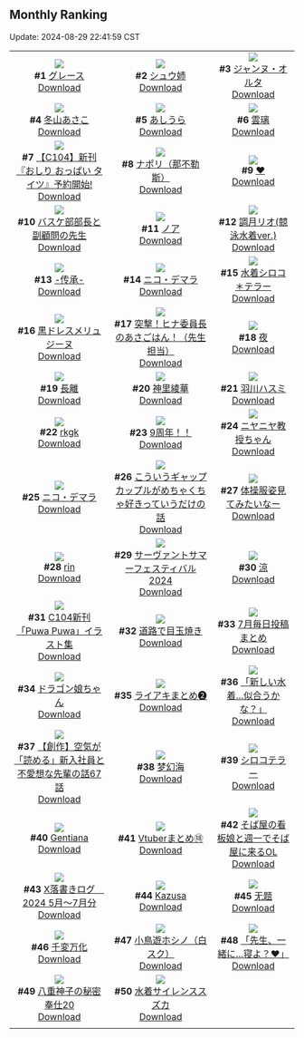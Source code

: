 ## Monthly Ranking
Update: 2024-08-29 22:41:59 CST

|      |      |      |
| :----: | :----: | :----: |
| ![](https://i.pixiv.re/c/240x480/img-master/img/2024/08/01/00/00/27/121061212_p0_master1200.jpg)<br>**#1** [グレース](https://www.pixiv.net/artworks/121061212)<br>[Download](https://i.pixiv.re/img-original/img/2024/08/01/00/00/27/121061212_p0.jpg) | ![](https://i.pixiv.re/c/240x480/img-master/img/2024/08/01/17/16/48/121078750_p0_master1200.jpg)<br>**#2** [シュウ姉](https://www.pixiv.net/artworks/121078750)<br>[Download](https://i.pixiv.re/img-original/img/2024/08/01/17/16/48/121078750_p0.jpg) | ![](https://i.pixiv.re/c/240x480/img-master/img/2024/08/01/00/20/17/121062436_p0_master1200.jpg)<br>**#3** [ジャンヌ・オルタ](https://www.pixiv.net/artworks/121062436)<br>[Download](https://i.pixiv.re/img-original/img/2024/08/01/00/20/17/121062436_p0.png) |
| ![](https://i.pixiv.re/c/240x480/img-master/img/2024/08/01/10/00/55/121071456_p0_master1200.jpg)<br>**#4** [冬山あさこ](https://www.pixiv.net/artworks/121071456)<br>[Download](https://i.pixiv.re/img-original/img/2024/08/01/10/00/55/121071456_p0.png) | ![](https://i.pixiv.re/c/240x480/img-master/img/2024/08/01/21/31/53/121085807_p0_master1200.jpg)<br>**#5** [あしうら](https://www.pixiv.net/artworks/121085807)<br>[Download](https://i.pixiv.re/img-original/img/2024/08/01/21/31/53/121085807_p0.jpg) | ![](https://i.pixiv.re/c/240x480/img-master/img/2024/08/01/00/00/40/121061254_p0_master1200.jpg)<br>**#6** [雲璃](https://www.pixiv.net/artworks/121061254)<br>[Download](https://i.pixiv.re/img-original/img/2024/08/01/00/00/40/121061254_p0.png) |
| ![](https://i.pixiv.re/c/240x480/img-master/img/2024/08/01/19/16/20/121081745_p0_master1200.jpg)<br>**#7** [【C104】新刊『おしり おっぱい タイツ』予約開始!](https://www.pixiv.net/artworks/121081745)<br>[Download](https://i.pixiv.re/img-original/img/2024/08/01/19/16/20/121081745_p0.jpg) | ![](https://i.pixiv.re/c/240x480/img-master/img/2024/08/01/12/32/48/121073867_p0_master1200.jpg)<br>**#8** [ナポリ（那不勒斯）](https://www.pixiv.net/artworks/121073867)<br>[Download](https://i.pixiv.re/img-original/img/2024/08/01/12/32/48/121073867_p0.jpg) | ![](https://i.pixiv.re/c/240x480/img-master/img/2024/08/01/17/00/17/121078430_p0_master1200.jpg)<br>**#9** [❤️](https://www.pixiv.net/artworks/121078430)<br>[Download](https://i.pixiv.re/img-original/img/2024/08/01/17/00/17/121078430_p0.png) |
| ![](https://i.pixiv.re/c/240x480/img-master/img/2024/08/01/19/12/00/121081633_p0_master1200.jpg)<br>**#10** [バスケ部部長と副顧問の先生](https://www.pixiv.net/artworks/121081633)<br>[Download](https://i.pixiv.re/img-original/img/2024/08/01/19/12/00/121081633_p0.jpg) | ![](https://i.pixiv.re/c/240x480/img-master/img/2024/08/01/22/59/52/121089062_p0_master1200.jpg)<br>**#11** [ノア](https://www.pixiv.net/artworks/121089062)<br>[Download](https://i.pixiv.re/img-original/img/2024/08/01/22/59/52/121089062_p0.png) | ![](https://i.pixiv.re/c/240x480/img-master/img/2024/07/30/19/01/03/121022283_p0_master1200.jpg)<br>**#12** [調月リオ(競泳水着ver.)](https://www.pixiv.net/artworks/121022283)<br>[Download](https://i.pixiv.re/img-original/img/2024/07/30/19/01/03/121022283_p0.png) |
| ![](https://i.pixiv.re/c/240x480/img-master/img/2024/07/31/00/01/09/121031925_p0_master1200.jpg)<br>**#13** [-传承-](https://www.pixiv.net/artworks/121031925)<br>[Download](https://i.pixiv.re/img-original/img/2024/07/31/00/01/09/121031925_p0.jpg) | ![](https://i.pixiv.re/c/240x480/img-master/img/2024/08/01/07/24/37/121069213_p0_master1200.jpg)<br>**#14** [ニコ・デマラ](https://www.pixiv.net/artworks/121069213)<br>[Download](https://i.pixiv.re/img-original/img/2024/08/01/07/24/37/121069213_p0.png) | ![](https://i.pixiv.re/c/240x480/img-master/img/2024/08/01/00/03/20/121061599_p0_master1200.jpg)<br>**#15** [水着シロコ＊テラー](https://www.pixiv.net/artworks/121061599)<br>[Download](https://i.pixiv.re/img-original/img/2024/08/01/00/03/20/121061599_p0.jpg) |
| ![](https://i.pixiv.re/c/240x480/img-master/img/2024/07/30/00/00/31/121003314_p0_master1200.jpg)<br>**#16** [黒ドレスメリュジーヌ](https://www.pixiv.net/artworks/121003314)<br>[Download](https://i.pixiv.re/img-original/img/2024/07/30/00/00/31/121003314_p0.png) | ![](https://i.pixiv.re/c/240x480/img-master/img/2024/07/30/06/55/49/121010325_p0_master1200.jpg)<br>**#17** [突撃！ヒナ委員長のあさごはん！（先生担当）](https://www.pixiv.net/artworks/121010325)<br>[Download](https://i.pixiv.re/img-original/img/2024/07/30/06/55/49/121010325_p0.png) | ![](https://i.pixiv.re/c/240x480/img-master/img/2024/08/01/01/30/05/121064498_p0_master1200.jpg)<br>**#18** [夜](https://www.pixiv.net/artworks/121064498)<br>[Download](https://i.pixiv.re/img-original/img/2024/08/01/01/30/05/121064498_p0.png) |
| ![](https://i.pixiv.re/c/240x480/img-master/img/2024/08/01/20/33/07/121053110_p0_master1200.jpg)<br>**#19** [長離](https://www.pixiv.net/artworks/121053110)<br>[Download](https://i.pixiv.re/img-original/img/2024/08/01/20/33/07/121053110_p0.jpg) | ![](https://i.pixiv.re/c/240x480/img-master/img/2024/08/01/21/54/47/121086677_p0_master1200.jpg)<br>**#20** [神里綾華](https://www.pixiv.net/artworks/121086677)<br>[Download](https://i.pixiv.re/img-original/img/2024/08/01/21/54/47/121086677_p0.jpg) | ![](https://i.pixiv.re/c/240x480/img-master/img/2024/08/01/00/00/56/121061309_p0_master1200.jpg)<br>**#21** [羽川ハスミ](https://www.pixiv.net/artworks/121061309)<br>[Download](https://i.pixiv.re/img-original/img/2024/08/01/00/00/56/121061309_p0.jpg) |
| ![](https://i.pixiv.re/c/240x480/img-master/img/2024/08/01/12/58/11/121074277_p0_master1200.jpg)<br>**#22** [rkgk](https://www.pixiv.net/artworks/121074277)<br>[Download](https://i.pixiv.re/img-original/img/2024/08/01/12/58/11/121074277_p0.png) | ![](https://i.pixiv.re/c/240x480/img-master/img/2024/08/02/00/00/22/121091331_p0_master1200.jpg)<br>**#23** [9周年！！](https://www.pixiv.net/artworks/121091331)<br>[Download](https://i.pixiv.re/img-original/img/2024/08/02/00/00/22/121091331_p0.jpg) | ![](https://i.pixiv.re/c/240x480/img-master/img/2024/07/31/03/25/35/121008465_p0_master1200.jpg)<br>**#24** [ニヤニヤ教授ちゃん](https://www.pixiv.net/artworks/121008465)<br>[Download](https://i.pixiv.re/img-original/img/2024/07/31/03/25/35/121008465_p0.jpg) |
| ![](https://i.pixiv.re/c/240x480/img-master/img/2024/08/02/00/20/05/121092416_p0_master1200.jpg)<br>**#25** [ニコ・デマラ](https://www.pixiv.net/artworks/121092416)<br>[Download](https://i.pixiv.re/img-original/img/2024/08/02/00/20/05/121092416_p0.jpg) | ![](https://i.pixiv.re/c/240x480/img-master/img/2024/07/31/00/02/36/121032058_p0_master1200.jpg)<br>**#26** [こういうギャップカップルがめちゃくちゃ好きっていうだけの話](https://www.pixiv.net/artworks/121032058)<br>[Download](https://i.pixiv.re/img-original/img/2024/07/31/00/02/36/121032058_p0.jpg) | ![](https://i.pixiv.re/c/240x480/img-master/img/2024/08/01/10/48/18/121072118_p0_master1200.jpg)<br>**#27** [体操服姿見てみたいなー](https://www.pixiv.net/artworks/121072118)<br>[Download](https://i.pixiv.re/img-original/img/2024/08/01/10/48/18/121072118_p0.png) |
| ![](https://i.pixiv.re/c/240x480/img-master/img/2024/07/30/00/02/03/121003527_p0_master1200.jpg)<br>**#28** [rin](https://www.pixiv.net/artworks/121003527)<br>[Download](https://i.pixiv.re/img-original/img/2024/07/30/00/02/03/121003527_p0.jpg) | ![](https://i.pixiv.re/c/240x480/img-master/img/2024/07/30/13/52/26/121016182_p0_master1200.jpg)<br>**#29** [サーヴァントサマーフェスティバル2024](https://www.pixiv.net/artworks/121016182)<br>[Download](https://i.pixiv.re/img-original/img/2024/07/30/13/52/26/121016182_p0.jpg) | ![](https://i.pixiv.re/c/240x480/img-master/img/2024/08/01/00/00/33/121061235_p0_master1200.jpg)<br>**#30** [涼](https://www.pixiv.net/artworks/121061235)<br>[Download](https://i.pixiv.re/img-original/img/2024/08/01/00/00/33/121061235_p0.png) |
| ![](https://i.pixiv.re/c/240x480/img-master/img/2024/07/30/00/02/20/121003548_p0_master1200.jpg)<br>**#31** [C104新刊「Puwa Puwa」イラスト集](https://www.pixiv.net/artworks/121003548)<br>[Download](https://i.pixiv.re/img-original/img/2024/07/30/00/02/20/121003548_p0.jpg) | ![](https://i.pixiv.re/c/240x480/img-master/img/2024/08/02/07/30/01/121098990_p0_master1200.jpg)<br>**#32** [道路で目玉焼き](https://www.pixiv.net/artworks/121098990)<br>[Download](https://i.pixiv.re/img-original/img/2024/08/02/07/30/01/121098990_p0.jpg) | ![](https://i.pixiv.re/c/240x480/img-master/img/2024/08/01/19/21/09/121081867_p0_master1200.jpg)<br>**#33** [7月毎日投稿まとめ](https://www.pixiv.net/artworks/121081867)<br>[Download](https://i.pixiv.re/img-original/img/2024/08/01/19/21/09/121081867_p0.jpg) |
| ![](https://i.pixiv.re/c/240x480/img-master/img/2024/08/01/01/16/59/121064211_p0_master1200.jpg)<br>**#34** [ドラゴン娘ちゃん](https://www.pixiv.net/artworks/121064211)<br>[Download](https://i.pixiv.re/img-original/img/2024/08/01/01/16/59/121064211_p0.png) | ![](https://i.pixiv.re/c/240x480/img-master/img/2024/08/01/23/12/48/121089560_p0_master1200.jpg)<br>**#35** [ライアキまとめ❷](https://www.pixiv.net/artworks/121089560)<br>[Download](https://i.pixiv.re/img-original/img/2024/08/01/23/12/48/121089560_p0.jpg) | ![](https://i.pixiv.re/c/240x480/img-master/img/2024/08/01/20/53/06/121084503_p0_master1200.jpg)<br>**#36** [「新しい水着…似合うかな？」](https://www.pixiv.net/artworks/121084503)<br>[Download](https://i.pixiv.re/img-original/img/2024/08/01/20/53/06/121084503_p0.jpg) |
| ![](https://i.pixiv.re/c/240x480/img-master/img/2024/08/01/18/42/16/121080829_p0_master1200.jpg)<br>**#37** [【創作】空気が「読める」新入社員と不愛想な先輩の話67話](https://www.pixiv.net/artworks/121080829)<br>[Download](https://i.pixiv.re/img-original/img/2024/08/01/18/42/16/121080829_p0.jpg) | ![](https://i.pixiv.re/c/240x480/img-master/img/2024/08/01/00/00/21/121061188_p0_master1200.jpg)<br>**#38** [梦幻海](https://www.pixiv.net/artworks/121061188)<br>[Download](https://i.pixiv.re/img-original/img/2024/08/01/00/00/21/121061188_p0.jpg) | ![](https://i.pixiv.re/c/240x480/img-master/img/2024/08/02/16/29/53/121107683_p0_master1200.jpg)<br>**#39** [シロコテラー](https://www.pixiv.net/artworks/121107683)<br>[Download](https://i.pixiv.re/img-original/img/2024/08/02/16/29/53/121107683_p0.jpg) |
| ![](https://i.pixiv.re/c/240x480/img-master/img/2024/08/01/00/00/53/121061301_p0_master1200.jpg)<br>**#40** [Gentiana](https://www.pixiv.net/artworks/121061301)<br>[Download](https://i.pixiv.re/img-original/img/2024/08/01/00/00/53/121061301_p0.png) | ![](https://i.pixiv.re/c/240x480/img-master/img/2024/08/01/00/19/32/121062417_p0_master1200.jpg)<br>**#41** [Vtuberまとめ⑱](https://www.pixiv.net/artworks/121062417)<br>[Download](https://i.pixiv.re/img-original/img/2024/08/01/00/19/32/121062417_p0.jpg) | ![](https://i.pixiv.re/c/240x480/img-master/img/2024/07/31/07/40/53/121039435_p0_master1200.jpg)<br>**#42** [そば屋の看板娘と週一でそば屋に来るOL](https://www.pixiv.net/artworks/121039435)<br>[Download](https://i.pixiv.re/img-original/img/2024/07/31/07/40/53/121039435_p0.jpg) |
| ![](https://i.pixiv.re/c/240x480/img-master/img/2024/08/01/00/56/58/121063621_p0_master1200.jpg)<br>**#43** [X落書きログ　2024 5月～7月分](https://www.pixiv.net/artworks/121063621)<br>[Download](https://i.pixiv.re/img-original/img/2024/08/01/00/56/58/121063621_p0.jpg) | ![](https://i.pixiv.re/c/240x480/img-master/img/2024/07/30/19/33/40/121023016_p0_master1200.jpg)<br>**#44** [Kazusa](https://www.pixiv.net/artworks/121023016)<br>[Download](https://i.pixiv.re/img-original/img/2024/07/30/19/33/40/121023016_p0.jpg) | ![](https://i.pixiv.re/c/240x480/img-master/img/2024/07/31/13/06/39/121044252_p0_master1200.jpg)<br>**#45** [无题](https://www.pixiv.net/artworks/121044252)<br>[Download](https://i.pixiv.re/img-original/img/2024/07/31/13/06/39/121044252_p0.png) |
| ![](https://i.pixiv.re/c/240x480/img-master/img/2024/08/02/11/29/04/121102472_p0_master1200.jpg)<br>**#46** [千変万化](https://www.pixiv.net/artworks/121102472)<br>[Download](https://i.pixiv.re/img-original/img/2024/08/02/11/29/04/121102472_p0.png) | ![](https://i.pixiv.re/c/240x480/img-master/img/2024/08/01/02/01/17/121065176_p0_master1200.jpg)<br>**#47** [小鳥遊ホシノ（白スク）](https://www.pixiv.net/artworks/121065176)<br>[Download](https://i.pixiv.re/img-original/img/2024/08/01/02/01/17/121065176_p0.jpg) | ![](https://i.pixiv.re/c/240x480/img-master/img/2024/07/30/20/00/12/121023682_p0_master1200.jpg)<br>**#48** [「先生、一緒に…寝よ？❤」](https://www.pixiv.net/artworks/121023682)<br>[Download](https://i.pixiv.re/img-original/img/2024/07/30/20/00/12/121023682_p0.jpg) |
| ![](https://i.pixiv.re/c/240x480/img-master/img/2024/08/02/14/39/18/121105758_p0_master1200.jpg)<br>**#49** [八重神子の秘密奉仕20](https://www.pixiv.net/artworks/121105758)<br>[Download](https://i.pixiv.re/img-original/img/2024/08/02/14/39/18/121105758_p0.jpg) | ![](https://i.pixiv.re/c/240x480/img-master/img/2024/07/30/00/07/33/121003825_p0_master1200.jpg)<br>**#50** [水着サイレンススズカ](https://www.pixiv.net/artworks/121003825)<br>[Download](https://i.pixiv.re/img-original/img/2024/07/30/00/07/33/121003825_p0.jpg) |
|      |
